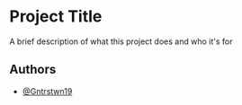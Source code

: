 
# Project Title

A brief description of what this project does and who it's for


## Authors

- [@Gntrstwn19](https://www.github.com/Gntrstwn19)

